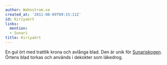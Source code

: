 ```yaml
---
author: Wahnstrom.se
created_at: '2011-08-09T09:15:11Z'
id: Kiriyaört
links:
  mention:
  - Sunari
title: Kiriyaört
---
```


En gul ört med trattlik krona och avlånga blad. Den är unik för [Sunariskogen]. Örtens blad torkas
och används i dekokter som läkedrog.

  [Sunariskogen]: Sunari